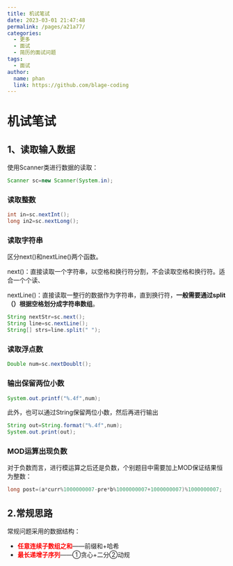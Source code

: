 ```yaml
---
title: 机试笔试
date: 2023-03-01 21:47:48
permalink: /pages/a21a77/
categories:
  - 更多
  - 面试
  - 简历的面试问题
tags:
  - 面试
author: 
  name: phan
  link: https://github.com/blage-coding
---
```

# 机试笔试

## 1、读取输入数据

使用Scanner类进行数据的读取：

```java
Scanner sc=new Scanner(System.in);
```

### 读取整数

```java
int in=sc.nextInt();
long in2=sc.nextLong();
```

### 读取字符串

区分next()和nextLine()两个函数。

next()：直接读取一个字符串，以空格和换行符分割，不会读取空格和换行符。适合一个个读、

nextLine()：直接读取一整行的数据作为字符串，直到换行符，**一般需要通过split（）根据空格划分成字符串数组**。

```java
String nextStr=sc.next();
String line=sc.nextLine();
String[] strs=line.split(" ");
```

### 读取浮点数

```java
Double num=sc.nextDoublt();
```

### 输出保留两位小数

```java
System.out.printf("%.4f",num);
```

此外，也可以通过String保留两位小数，然后再进行输出

```java
String out=String.format("%.4f",num);
System.out.print(out);
```

### MOD运算出现负数

对于负数而言，进行模运算之后还是负数，个别题目中需要加上MOD保证结果恒为整数：

```java
long post=(a*curr%1000000007-pre*b%1000000007+1000000007)%1000000007;
```

## 2.常规思路

常规问题采用的数据结构：

- <font color="red">**任意连续子数组之和**</font>——前缀和+哈希
- <font color="red">**最长递增子序列**</font>——①贪心+二分②动规